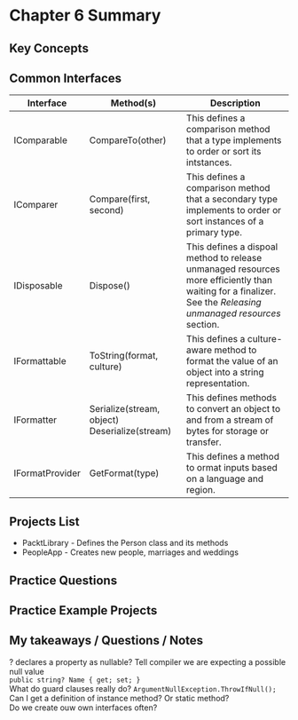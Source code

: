 # Chapter 6 Summary

## Key Concepts

## Common Interfaces
| Interface | Method(s) | Description |
| --------- | ----------|-------------|
| IComparable | CompareTo(other) | This defines a comparison method that a type implements to order or sort its intstances. |
| IComparer | Compare(first, second) | This defines a comparison method that a secondary type implements to order or sort instances of a primary type. |
| IDisposable | Dispose() | This defines a dispoal method to release unmanaged resources more efficiently than waiting for a finalizer. See the *Releasing unmanaged resources* section. |
| IFormattable | ToString(format, culture) | This defines a culture-aware method to format the value of an object into a string representation. |
| IFormatter | Serialize(stream, object) Deserialize(stream) | This defines methods to convert an object to and from a stream of bytes for storage or transfer. |
| IFormatProvider | GetFormat(type) | This defines a method to ormat inputs based on a language and region. |


## Projects List
* PacktLibrary - Defines the Person class and its methods
* PeopleApp - Creates new people, marriages and weddings

## Practice Questions

## Practice Example Projects

## My takeaways / Questions / Notes
? declares a property as nullable? Tell compiler we are expecting a possible null value  
```public string? Name { get; set; }```  
What do guard clauses really do? ```ArgumentNullException.ThrowIfNull();```  
Can I get a definition of instance method? Or static method?  
Do we create ouw own interfaces often?  


